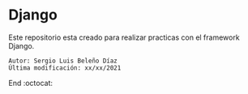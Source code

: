 # Django
Este repositorio esta creado para realizar practicas con el framework Django.

    Autor: Sergio Luis Beleño Díaz
    Última modificación: xx/xx/2021

End :octocat:
